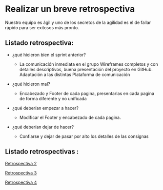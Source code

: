 #  Realizar un breve retrospectiva


Nuestro equipo es ágil y uno de los secretos de la agilidad es el de fallar rápido para ser exitosos más pronto. 


## Listado retrospectiva:


* ¿qué hicieron bien el sprint anterior?
	* La comunicación inmediata en el grupo Wireframes completos y con detalles descriptivos, buena presentación del proyecto en GitHub. Adaptación a las distintas Plataforma de comunicación

* ¿qué hicieron mal?
	* Encabezado y Footer de cada pagina, presentarlas en cada pagina de forma diferente y no unificada

* ¿qué deberían empezar a hacer?
	* Modificar el Footer y encabezado de cada pagina.

* ¿qué deberían dejar de hacer?
	* Confiarse y dejar de pasar por alto los detalles de las consignas
  
## Listado retrospectivas :

 [Retrospectiva 2](https://github.com/Kevin12160/grupo_7_MPKGames/blob/master/retro/Sprint2.png)

 [Retrospectiva 3](https://github.com/Kevin12160/grupo_7_MPKGames/blob/master/retro/SpRINT3.png)

 [Retrospectiva 4](https://github.com/Kevin12160/grupo_7_MPKGames/blob/master/retro/Sprint4.png)	
